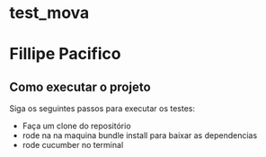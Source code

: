 # test_mova
# Fillipe Pacifico

## Como executar o projeto

Siga os seguintes passos para executar os testes:

- Faça um clone do repositório
- rode na na maquina bundle install para baixar as dependencias
- rode cucumber no terminal
